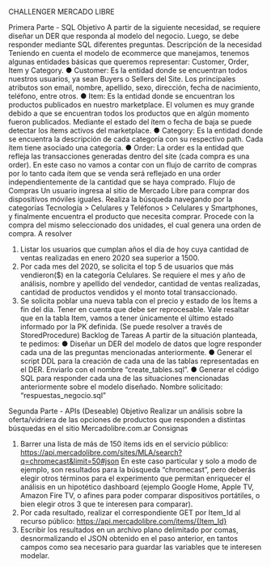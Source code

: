 CHALLENGER MERCADO LIBRE

Primera Parte - SQL
Objetivo
A partir de la siguiente necesidad, se requiere diseñar un DER que responda al modelo del
negocio. Luego, se debe responder mediante SQL diferentes preguntas.
Descripción de la necesidad
Teniendo en cuenta el modelo de ecommerce que manejamos, tenemos algunas entidades
básicas que queremos representar: Customer, Order, Item y Category.
● Customer: Es la entidad donde se encuentran todos nuestros usuarios, ya sean
Buyers o Sellers del Site. Los principales atributos son email, nombre, apellido, sexo,
dirección, fecha de nacimiento, teléfono, entre otros.
● Item: Es la entidad donde se encuentran los productos publicados en nuestro
marketplace. El volumen es muy grande debido a que se encuentran todos los
productos que en algún momento fueron publicados. Mediante el estado del ítem o
fecha de baja se puede detectar los ítems activos del marketplace.
● Category: Es la entidad donde se encuentra la descripción de cada categoría con su
respectivo path. Cada ítem tiene asociado una categoría.
● Order: La order es la entidad que refleja las transacciones generadas dentro del site
(cada compra es una order). En este caso no vamos a contar con un flujo de carrito
de compras por lo tanto cada ítem que se venda será reflejado en una order
independientemente de la cantidad que se haya comprado.
Flujo de Compras
Un usuario ingresa al sitio de Mercado Libre para comprar dos dispositivos móviles iguales.
Realiza la búsqueda navegando por la categorías Tecnología > Celulares y Teléfonos >
Celulares y Smartphones, y finalmente encuentra el producto que necesita comprar.
Procede con la compra del mismo seleccionado dos unidades, el cual genera una orden de
compra.
A resolver
1. Listar los usuarios que cumplan años el día de hoy cuya cantidad de ventas
realizadas en enero 2020 sea superior a 1500.
2. Por cada mes del 2020, se solicita el top 5 de usuarios que más vendieron($) en la
categoría Celulares. Se requiere el mes y año de análisis, nombre y apellido del
vendedor, cantidad de ventas realizadas, cantidad de productos vendidos y el monto
total transaccionado.
3. Se solicita poblar una nueva tabla con el precio y estado de los Ítems a fin del día.
Tener en cuenta que debe ser reprocesable. Vale resaltar que en la tabla Item,
vamos a tener únicamente el último estado informado por la PK definida. (Se puede
resolver a través de StoredProcedure)
Backlog de Tareas
A partir de la situación planteada, te pedimos:
● Diseñar un DER del modelo de datos que logre responder cada una de las
preguntas mencionadas anteriormente.
● Generar el script DDL para la creación de cada una de las tablas representadas en
el DER. Enviarlo con el nombre “create_tables.sql”.
● Generar el código SQL para responder cada una de las situaciones mencionadas
anteriormente sobre el modelo diseñado. Nombre solicitado:
“respuestas_negocio.sql”

Segunda Parte - APIs (Deseable)
Objetivo
Realizar un análisis sobre la oferta/vidriera de las opciones de productos que responden a
distintas búsquedas en el sitio Mercadolibre.com.ar
Consignas
1) Barrer una lista de más de 150 ítems ids en el servicio público:
https://api.mercadolibre.com/sites/MLA/search?q=chromecast&limit=50#json
En este caso particular y solo a modo de ejemplo, son resultados para la búsqueda
“chromecast”, pero deberás elegir otros términos para el experimento que permitan
enriquecer el análisis en un hipotético dashboard (ejemplo Google Home, Apple TV,
Amazon Fire TV, o afines para poder comparar dispositivos portátiles, o bien elegir
otros 3 que te interesen para comparar).
2) Por cada resultado, realizar el correspondiente GET por Item_Id al recurso público:
https://api.mercadolibre.com/items/{Item_Id}
3) Escribir los resultados en un archivo plano delimitado por comas, desnormalizando
el JSON obtenido en el paso anterior, en tantos campos como sea necesario para
guardar las variables que te interesen modelar.
